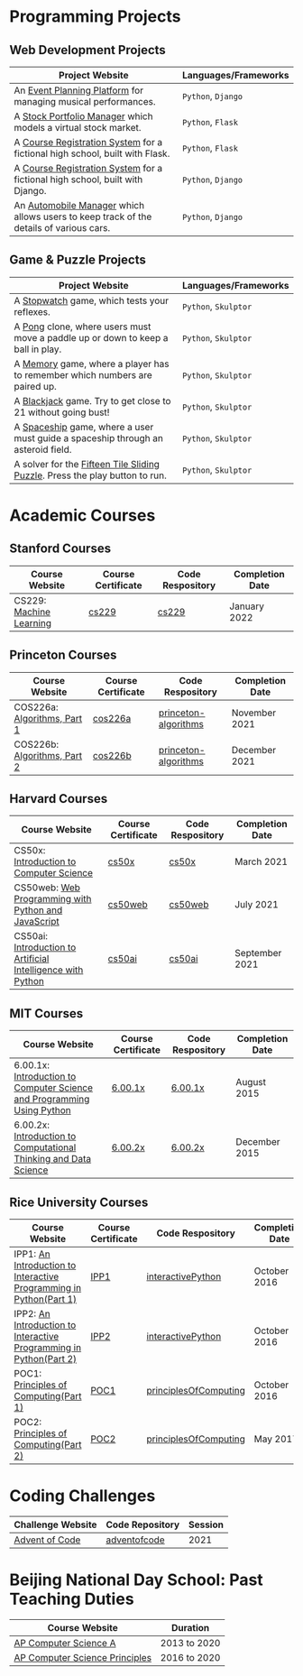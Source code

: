 <!--
|-------------------------------------------------------------------------------
| index.md
|-------------------------------------------------------------------------------
|
| Author:       Alwin Tareen
| Created:      Jan 25, 2021
|
| This is my personal website.
|
-->

# Programming Projects

## Web Development Projects

Project Website | Languages/Frameworks
--------------- | --------------------
An [Event Planning Platform](https://codingdjango.herokuapp.com/events/) for managing musical performances. | `Python`, `Django`
A [Stock Portfolio Manager](https://finance-stocks.herokuapp.com/login) which models a virtual stock market. | `Python`, `Flask`
A [Course Registration System](https://lesson-registration.herokuapp.com/login) for a fictional high school, built with Flask. | `Python`, `Flask`
A [Course Registration System](https://academic-registration.herokuapp.com/) for a fictional high school, built with Django. | `Python`, `Django`
An [Automobile Manager](https://webapps-django.herokuapp.com/autos/) which allows users to keep track of the details of various cars. | `Python`, `Django`

<!-- A [Classified Ad Site](https://webapps-django.herokuapp.com/adverts/) which allows users to post items that they wish to sell. Users can view details about the items, mark their favorites, and leave comments. | `Python`, `Django`
An [Auction Marketplace](https://commerce-marketplace.herokuapp.com/) which allows potential buyers to bid on household items for sale. | `Python`, `Django`
A [Microblogging Site](https://network-microblog.herokuapp.com/) where users can post short messages to a community board, and "follow" other users. | `Python`, `Django` -->

## Game & Puzzle Projects

Project Website | Languages/Frameworks
--------------- | --------------------
A [Stopwatch](https://py2.codeskulptor.org/#user40_l4l9VbGgCA_7.py) game, which tests your reflexes. | `Python`, `Skulptor`
A [Pong](https://py2.codeskulptor.org/#user40_bKhrkQuaws_10.py) clone, where users must move a paddle up or down to keep a ball in play. | `Python`, `Skulptor`
A [Memory](https://py2.codeskulptor.org/#user5-gzATlXBWGN-4.py) game, where a player has to remember which numbers are paired up. | `Python`, `Skulptor`
A [Blackjack](https://py2.codeskulptor.org/#user6-AemuZnJl43-82.py) game. Try to get close to 21 without going bust! | `Python`, `Skulptor`
A [Spaceship](https://py2.codeskulptor.org/#user48_MPQTkk1KW3_36.py) game, where a user must guide a spaceship through an asteroid field. | `Python`, `Skulptor`
A solver for the [Fifteen Tile Sliding Puzzle](https://py2.codeskulptor.org/#user48_juzU6X12Kw_4.py). Press the play button to run. | `Python`, `Skulptor`

# Academic Courses

## Stanford Courses

Course Website | Course Certificate | Code Respository | Completion Date
-------------- | ------------------ | ---------------- | ---------------
CS229: [Machine Learning](https://www.coursera.org/learn/machine-learning/home/welcome) | [cs229](./assets/machineLearningCS229Certificate.pdf) | [cs229](https://github.com/altareen/stanfordcourses) | January 2022

## Princeton Courses

Course Website | Course Certificate | Code Respository | Completion Date
-------------- | ------------------ | ---------------- | ---------------
COS226a: [Algorithms, Part 1](https://www.coursera.org/learn/algorithms-part1/home/welcome) | [cos226a](./assets/princetonCOS226aCertificate.pdf) | [princeton-algorithms](https://github.com/altareen/princeton-algorithms) | November 2021
COS226b: [Algorithms, Part 2](https://www.coursera.org/learn/algorithms-part2/home/welcome) | [cos226b](./assets/princetonCOS226bCertificate.pdf) | [princeton-algorithms](https://github.com/altareen/princeton-algorithms) | December 2021

## Harvard Courses

Course Website | Course Certificate | Code Respository | Completion Date
-------------- | ------------------ | ---------------- | ---------------
CS50x: [Introduction to Computer Science](https://cs50.harvard.edu/x/2021/) | [cs50x](https://cs50.harvard.edu/certificates/83d1179c-48e4-4810-ae17-d11446b49675) | [cs50x](https://github.com/altareen/cs50x/tree/main/session2021) | March 2021
CS50web: [Web Programming with Python and JavaScript](https://cs50.harvard.edu/web/2020/) | [cs50web](https://cs50.harvard.edu/certificates/d3d34148-f4a2-422e-b08c-47b947cfb25d) | [cs50web](https://github.com/altareen/cs50web/tree/main/session2021) | July 2021
CS50ai: [Introduction to Artificial Intelligence with Python](https://cs50.harvard.edu/ai/2020/) | [cs50ai](https://cs50.harvard.edu/certificates/f98b48eb-c761-4517-9f6f-bb83402f8971) | [cs50ai](https://github.com/altareen/cs50ai/tree/main/session2021) | September 2021

## MIT Courses

Course Website | Course Certificate | Code Respository | Completion Date
-------------- | ------------------ | ---------------- | ---------------
6.00.1x: [Introduction to Computer Science and Programming Using Python](https://ocw.mit.edu/courses/electrical-engineering-and-computer-science/6-00-introduction-to-computer-science-and-programming-fall-2008/) | [6.00.1x](https://verify.edx.org/cert/5b17beb140d747268addaf8f42dd318e) | [6.00.1x](https://github.com/altareen/mitopencourseware/tree/main/introToPython6.00.1x) | August 2015
6.00.2x: [Introduction to Computational Thinking and Data Science](https://ocw.mit.edu/courses/electrical-engineering-and-computer-science/6-0002-introduction-to-computational-thinking-and-data-science-fall-2016/) | [6.00.2x](https://courses.edx.org/certificates/c6bf2d4185d448a48027700a639cadb2) | [6.00.2x](https://github.com/altareen/mitopencourseware/tree/main/datascience6.00.2x) | December 2015

## Rice University Courses

Course Website | Course Certificate | Code Respository | Completion Date
-------------- | ------------------ | ---------------- | ---------------
IPP1: [An Introduction to Interactive Programming in Python(Part 1)](https://www.coursera.org/learn/interactive-python-1) | [IPP1](./assets/riceInteractivePythonPart1.pdf) | [interactivePython](https://github.com/altareen/riceuniversity/tree/main/interactivePython) | October 2016
IPP2: [An Introduction to Interactive Programming in Python(Part 2)](https://www.coursera.org/learn/interactive-python-2) | [IPP2](./assets/riceInteractivePythonPart2.pdf) | [interactivePython](https://github.com/altareen/riceuniversity/tree/main/interactivePython) | October 2016
POC1: [Principles of Computing(Part 1)](https://www.coursera.org/learn/principles-of-computing-1) | [POC1](./assets/ricePrinciplesOfComputingPart1.pdf) | [principlesOfComputing](https://github.com/altareen/riceuniversity/tree/main/principlesOfComputing) | October 2016
POC2: [Principles of Computing(Part 2)](https://www.coursera.org/learn/principles-of-computing-2) | [POC2](./assets/ricePrinciplesOfComputingPart2.pdf) | [principlesOfComputing](https://github.com/altareen/riceuniversity/tree/main/principlesOfComputing) | May 2017

# Coding Challenges

Challenge Website | Code Repository | Session
----------------- | --------------- | -------
[Advent of Code](https://adventofcode.com) | [adventofcode](https://github.com/altareen/adventofcode/tree/main/session2021) | 2021

# Beijing National Day School: Past Teaching Duties

Course Website | Duration
-------------- | --------
[AP Computer Science A](https://altareen.github.io/csa) | 2013 to 2020
[AP Computer Science Principles](https://altareen.github.io/csp) | 2016 to 2020

<!-- ## Web Development Projects

Project Website | Languages/Frameworks
--------------- | --------------------
A [Book Search System](https://cs50beyond-booksearch.herokuapp.com/) which allows users to search for books by an author's name, or by book title. | `Python`, `Flask`

# [edX:](https://www.edx.org) Verified Course Certificates

Course Code | Course Title | Date | Verified Certificate Link
----------- | ------------ | ---- | -------------------------
MITx 6.00.1x | Introduction to Computer Science and Programming Using Python | August 2015 | [MITx 6.00.1x Certificate](https://verify.edx.org/cert/5b17beb140d747268addaf8f42dd318e)
MITx 6.00.2x | Introduction to Computational Thinking and Data Science | December 2015 | [MITx 6.00.2x Certificate](https://courses.edx.org/certificates/c6bf2d4185d448a48027700a639cadb2)
HarvardX CS50 | Introduction to Computer Science | January 2017 | [HarvardX CS50 Certificate](https://courses.edx.org/certificates/da55c9a62aef46b1bd7f4cd02b3ada82)

---

# [Coursera:](https://www.coursera.org) Verified Course Certificates

### Fundamentals of Computing Specialization, *Rice University*

Course Code | Course Title | Date | Verified Certificate Link
----------- | ------------ | ---- | -------------------------
Rice FOC1   | An Introduction to Interactive Programming in Python(Part 1) | October 2016 | [Rice FOC1 Certificate](https://www.coursera.org/account/accomplishments/certificate/PT4X2V9RR9JL)
Rice FOC2   | An Introduction to Interactive Programming in Python(Part 2) | October 2016 | [Rice FOC2 Certificate](https://www.coursera.org/account/accomplishments/certificate/HSXM8ABZDCPE)
Rice FOC3   | Principles of Computing(Part 1) | October 2016 | [Rice FOC3 Certificate](https://www.coursera.org/account/accomplishments/certificate/BQ85BJBTVSF8)
Rice FOC4   | Principles of Computing(Part 2) | May 2017 | [Rice FOC4 Certificate](https://www.coursera.org/account/accomplishments/certificate/WGYK6GMRJ86J)
Rice FOC5   | Algorithmic Thinking(Part 1) | October 2016 | [Rice FOC5 Certificate](https://www.coursera.org/account/accomplishments/certificate/YFVPF96TQV78)
Rice FOC6   | Algorithmic Thinking(Part 2) | May 2017 | [Rice FOC6 Certificate](https://www.coursera.org/account/accomplishments/certificate/3YHFELD3LCF5)
Rice FOC7   | The Fundamentals of Computing Capstone Exam | June 2017 | [Rice FOC7 Certificate](https://www.coursera.org/account/accomplishments/certificate/46X42SMSLJD5)

---

# [University at Buffalo:](https://engineering.buffalo.edu/computer-science-engineering.html) Design Projects

Course Code | Course Title | Description | File Size | PDF File
----------- | ------------ | ----------- | --------- | --------
CSE 521     | Introduction to Operating Systems | Design of a Secondary Storage System in C++ | 130KB | [cse521project3.pdf](./assets/cse521project3.pdf)
CSE 563     | Knowledge Representation | An Application of Ontological Concepts on a Knowledge Base | 227KB | [cse563project1.pdf](./assets/cse563project1.pdf)
CSE 701     | Wireless Networking Seminar | Robust Rate Adaptation for 802.11 Wireless Networks | 829KB | [cse701rateAdaptation.pdf](./assets/cse701rateAdaptation.pdf)

---

# Journal Papers

Conference | Date | Paper | File Size | PDF File
---------- | ---- | ----- | --------- | --------
International Symposium on Circuits and Systems | May 2000 | Gate Triggering of Integrated Circuits | 331KB | [iscas2000gateTriggering.pdf](./assets/iscas2000gateTriggering.pdf)
Midwest Symposium on Circuits and Systems | August 2002 | Comparison and Analysis of Delay Elements | 90KB | [mwscas2002delayElements.pdf](./assets/mwscas2002delayElements.pdf)
Advanced Information Retrieval | May 2011 | A Cold Start Recommendation System | 687KB | [mscseProject20may2011.pdf](./assets/mscseProject20may2011.pdf)

---

# [Beijing National Day School:](http://www.bndsedu.com/index.php?m=Index&a=index_eng) Teaching Duties

Course Website | Grade Level | Section Number 
-------------- | ----------- | --------------:
[AP Computer Science A](https://altareen.github.io/csa) | 11 and 12 | 1 and 5
[AP Computer Science Principles](https://altareen.github.io/csp) | 11 and 12 | 2 and 3 -->

